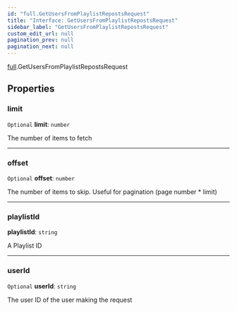 ```yaml
---
id: "full.GetUsersFromPlaylistRepostsRequest"
title: "Interface: GetUsersFromPlaylistRepostsRequest"
sidebar_label: "GetUsersFromPlaylistRepostsRequest"
custom_edit_url: null
pagination_prev: null
pagination_next: null
---
```


[full](../namespaces/full.md).GetUsersFromPlaylistRepostsRequest

## Properties

### limit

 `Optional` **limit**: `number`

The number of items to fetch

___

### offset

 `Optional` **offset**: `number`

The number of items to skip. Useful for pagination (page number * limit)

___

### playlistId

 **playlistId**: `string`

A Playlist ID

___

### userId

 `Optional` **userId**: `string`

The user ID of the user making the request
